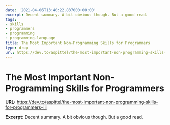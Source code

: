 ```yaml
---
date: '2021-04-06T13:40:22.837000+00:00'
excerpt: Decent summary. A bit obvious though. But a good read.
tags:
- skills
- programmers
- programming
- programming-language
title: The Most Important Non-Programming Skills for Programmers
type: drop
url: https://dev.to/aspittel/the-most-important-non-programming-skills-for-programmers-iii
---
```


# The Most Important Non-Programming Skills for Programmers

**URL:** https://dev.to/aspittel/the-most-important-non-programming-skills-for-programmers-iii

**Excerpt:** Decent summary. A bit obvious though. But a good read.
